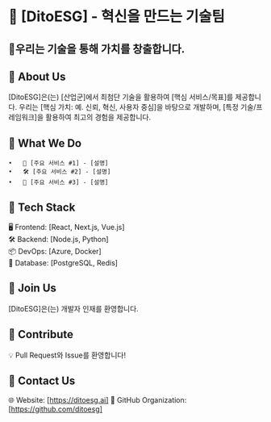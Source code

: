 # 🏢 [DitoESG] - 혁신을 만드는 기술팀

## 🚀우리는 기술을 통해 가치를 창출합니다.
   
## 📌 About Us
[DitoESG]은(는) [산업군]에서 최첨단 기술을 활용하여 [핵심 서비스/목표]를 제공합니다.
우리는 [핵심 가치: 예. 신뢰, 혁신, 사용자 중심]을 바탕으로 개발하며, [특정 기술/프레임워크]을 활용하여 최고의 경험을 제공합니다.
   
## 📌 What We Do
	•	🎯 [주요 서비스 #1] - [설명]
	•	🛠️ [주요 서비스 #2] - [설명]
	•	📡 [주요 서비스 #3] - [설명]
   
## 📌 Tech Stack
🖥️ Frontend: [React, Next.js, Vue.js]   
🛠️ Backend: [Node.js, Python]   
📦 DevOps: [Azure, Docker]   
🧩 Database: [PostgreSQL, Redis]   
   
## 📌 Join Us
[DitoESG]은(는) 개발자 인재를 환영합니다.
   
   
## 📌 Contribute
💡 Pull Request와 Issue를 환영합니다!
   
   
## 📌 Contact Us
🌐 Website: [https://ditoesg.ai]
📌 GitHub Organization: [https://github.com/ditoesg]


<!--

**Here are some ideas to get you started:**

🙋‍♀️ A short introduction - what is your organization all about?
🌈 Contribution guidelines - how can the community get involved?
👩‍💻 Useful resources - where can the community find your docs? Is there anything else the community should know?
🍿 Fun facts - what does your team eat for breakfast?
🧙 Remember, you can do mighty things with the power of [Markdown](https://docs.github.com/github/writing-on-github/getting-started-with-writing-and-formatting-on-github/basic-writing-and-formatting-syntax)
-->
